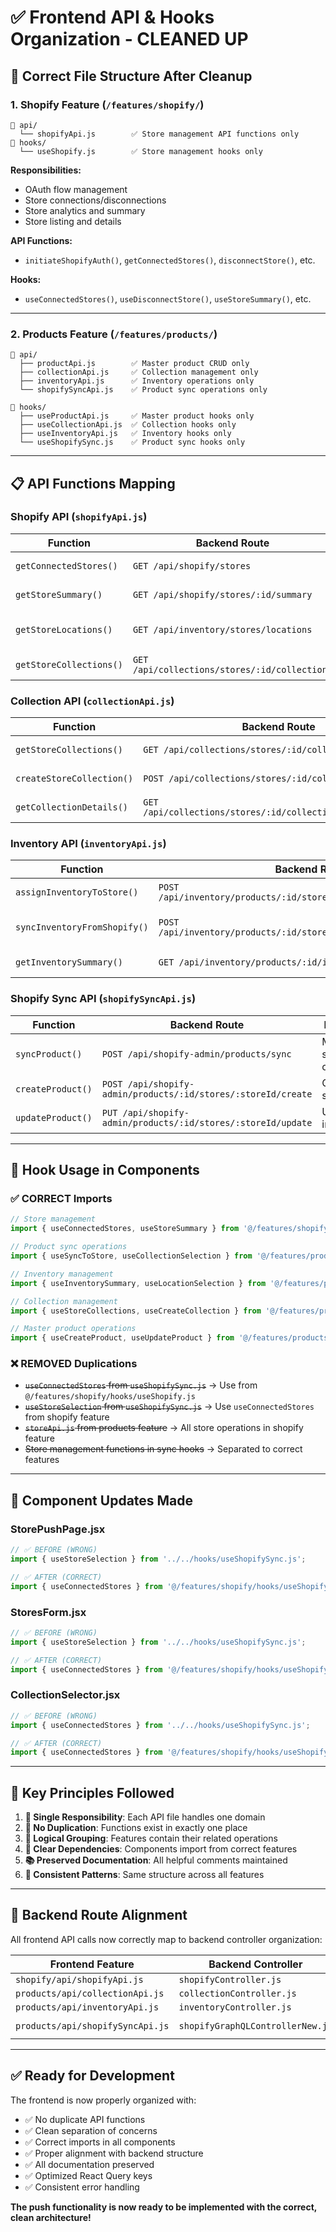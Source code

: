 # ✅ Frontend API & Hooks Organization - CLEANED UP

## 🎯 **Correct File Structure After Cleanup**

### **1. Shopify Feature** (`/features/shopify/`)
```
📁 api/
  └── shopifyApi.js        ✅ Store management API functions only
📁 hooks/
  └── useShopify.js        ✅ Store management hooks only
```

**Responsibilities:**
- OAuth flow management
- Store connections/disconnections  
- Store analytics and summary
- Store listing and details

**API Functions:**
- `initiateShopifyAuth()`, `getConnectedStores()`, `disconnectStore()`, etc.

**Hooks:**
- `useConnectedStores()`, `useDisconnectStore()`, `useStoreSummary()`, etc.

---

### **2. Products Feature** (`/features/products/`)
```
📁 api/
  ├── productApi.js        ✅ Master product CRUD only
  ├── collectionApi.js     ✅ Collection management only 
  ├── inventoryApi.js      ✅ Inventory operations only
  └── shopifySyncApi.js    ✅ Product sync operations only

📁 hooks/
  ├── useProductApi.js     ✅ Master product hooks only
  ├── useCollectionApi.js  ✅ Collection hooks only
  ├── useInventoryApi.js   ✅ Inventory hooks only
  └── useShopifySync.js    ✅ Product sync hooks only
```

---

## 📋 **API Functions Mapping**

### **Shopify API** (`shopifyApi.js`)
| Function | Backend Route | Purpose |
|----------|---------------|---------|
| `getConnectedStores()` | `GET /api/shopify/stores` | List user's stores |
| `getStoreSummary()` | `GET /api/shopify/stores/:id/summary` | Store metrics |
| `getStoreLocations()` | `GET /api/inventory/stores/locations` | Locations for inventory |
| `getStoreCollections()` | `GET /api/collections/stores/:id/collections` | Collections for sync |

### **Collection API** (`collectionApi.js`)
| Function | Backend Route | Purpose |
|----------|---------------|---------|
| `getStoreCollections()` | `GET /api/collections/stores/:id/collections` | Get collections |
| `createStoreCollection()` | `POST /api/collections/stores/:id/collections` | Create collection |
| `getCollectionDetails()` | `GET /api/collections/stores/:id/collections/:collectionId` | Collection details |

### **Inventory API** (`inventoryApi.js`)
| Function | Backend Route | Purpose |
|----------|---------------|---------|
| `assignInventoryToStore()` | `POST /api/inventory/products/:id/stores/:storeId/inventory/assign` | Assign inventory |
| `syncInventoryFromShopify()` | `POST /api/inventory/products/:id/stores/:storeId/inventory/sync` | Sync from Shopify |
| `getInventorySummary()` | `GET /api/inventory/products/:id/inventory/summary` | Inventory overview |

### **Shopify Sync API** (`shopifySyncApi.js`)
| Function | Backend Route | Purpose |
|----------|---------------|---------|
| `syncProduct()` | `POST /api/shopify-admin/products/sync` | Main sync operation |
| `createProduct()` | `POST /api/shopify-admin/products/:id/stores/:storeId/create` | Create in store |
| `updateProduct()` | `PUT /api/shopify-admin/products/:id/stores/:storeId/update` | Update in store |

---

## 🔗 **Hook Usage in Components**

### **✅ CORRECT Imports**
```jsx
// Store management
import { useConnectedStores, useStoreSummary } from '@/features/shopify/hooks/useShopify.js';

// Product sync operations  
import { useSyncToStore, useCollectionSelection } from '@/features/products/hooks/useShopifySync.js';

// Inventory management
import { useInventorySummary, useLocationSelection } from '@/features/products/hooks/useInventoryApi.js';

// Collection management
import { useStoreCollections, useCreateCollection } from '@/features/products/hooks/useCollectionApi.js';

// Master product operations
import { useCreateProduct, useUpdateProduct } from '@/features/products/hooks/useProductApi.js';
```

### **❌ REMOVED Duplications**
- ~~`useConnectedStores` from `useShopifySync.js`~~ → Use from `@/features/shopify/hooks/useShopify.js`
- ~~`useStoreSelection` from `useShopifySync.js`~~ → Use `useConnectedStores` from shopify feature
- ~~`storeApi.js` from products feature~~ → All store operations in shopify feature
- ~~Store management functions in sync hooks~~ → Separated to correct features

---

## 🚀 **Component Updates Made**

### **StorePushPage.jsx**
```jsx
// ✅ BEFORE (WRONG)
import { useStoreSelection } from '../../hooks/useShopifySync.js';

// ✅ AFTER (CORRECT)  
import { useConnectedStores } from '@/features/shopify/hooks/useShopify.js';
```

### **StoresForm.jsx**
```jsx
// ✅ BEFORE (WRONG)
import { useStoreSelection } from '../../hooks/useShopifySync.js';

// ✅ AFTER (CORRECT)
import { useConnectedStores } from '@/features/shopify/hooks/useShopify.js';
```

### **CollectionSelector.jsx**
```jsx
// ✅ BEFORE (WRONG)  
import { useConnectedStores } from '../../hooks/useShopifySync.js';

// ✅ AFTER (CORRECT)
import { useConnectedStores } from '@/features/shopify/hooks/useShopify.js';
```

---

## 📝 **Key Principles Followed**

1. **🎯 Single Responsibility**: Each API file handles one domain
2. **🚫 No Duplication**: Functions exist in exactly one place
3. **📁 Logical Grouping**: Features contain their related operations
4. **🔗 Clear Dependencies**: Components import from correct features
5. **📚 Preserved Documentation**: All helpful comments maintained
6. **🎨 Consistent Patterns**: Same structure across all features

---

## 🔄 **Backend Route Alignment**

All frontend API calls now correctly map to backend controller organization:

| Frontend Feature | Backend Controller | Routes |
|------------------|-------------------|---------|
| `shopify/api/shopifyApi.js` | `shopifyController.js` | `/api/shopify/*` |
| `products/api/collectionApi.js` | `collectionController.js` | `/api/collections/*` |
| `products/api/inventoryApi.js` | `inventoryController.js` | `/api/inventory/*` |
| `products/api/shopifySyncApi.js` | `shopifyGraphQLControllerNew.js` | `/api/shopify-admin/*` |

---

## ✅ **Ready for Development**

The frontend is now properly organized with:
- ✅ No duplicate API functions
- ✅ Clean separation of concerns  
- ✅ Correct imports in all components
- ✅ Proper alignment with backend structure
- ✅ All documentation preserved
- ✅ Optimized React Query keys
- ✅ Consistent error handling

**The push functionality is now ready to be implemented with the correct, clean architecture!**

